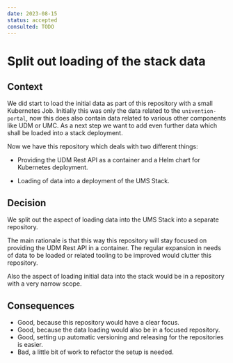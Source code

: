 ```yaml
---
date: 2023-08-15
status: accepted
consulted: TODO
---
```


# Split out loading of the stack data


## Context

We did start to load the initial data as part of this repository with a small
Kubernetes Job. Initially this was only the data related to the
`univention-portal`, now this does also contain data related to various other
components like UDM or UMC. As a next step we want to add even further data
which shall be loaded into a stack deployment.

Now we have this repository which deals with two different things:

- Providing the UDM Rest API as a container and a Helm chart for Kubernetes
  deployment.

- Loading of data into a deployment of the UMS Stack.


## Decision

We split out the aspect of loading data into the UMS Stack into a separate
repository.

The main rationale is that this way this repository will stay focused on
providing the UDM Rest API in a container. The regular expansion in needs of
data to be loaded or related tooling to be improved would clutter this
repository.

Also the aspect of loading initial data into the stack would be in a repository
with a very narrow scope.


## Consequences

- Good, because this repository would have a clear focus.
- Good, because the data loading would also be in a focused repository.
- Good, setting up automatic versioning and releasing for the repositories is
  easier.
- Bad, a little bit of work to refactor the setup is needed.
